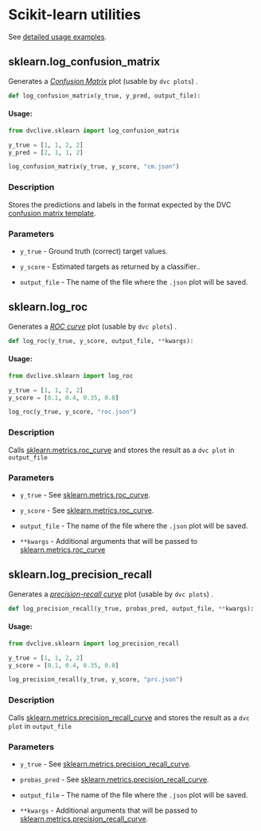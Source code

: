 # Scikit-learn utilities

See [detailed usage examples](/doc/dvclive/ml-frameworks/sklearn).

## sklearn.log_confusion_matrix

Generates a [_Confusion Matrix_](https://en.wikipedia.org/wiki/Confusion_matrix)
plot (usable by `dvc plots`) .

```py
def log_confusion_matrix(y_true, y_pred, output_file):
```

#### Usage:

```py
from dvclive.sklearn import log_confusion_matrix

y_true = [1, 1, 2, 2]
y_pred = [2, 1, 1, 2]

log_confusion_matrix(y_true, y_score, "cm.json")
```

### Description

Stores the predictions and labels in the format expected by the DVC
[confusion matrix template](/doc/command-reference/plots#example-confusion-matrix).

### Parameters

- `y_true` - Ground truth (correct) target values.

- `y_score` - Estimated targets as returned by a classifier..

- `output_file` - The name of the file where the `.json` plot will be saved.

## sklearn.log_roc

Generates a
[_ROC curve_](https://scikit-learn.org/stable/modules/model_evaluation.html#roc-metrics)
plot (usable by `dvc plots`) .

```py
def log_roc(y_true, y_score, output_file, **kwargs):
```

#### Usage:

```py
from dvclive.sklearn import log_roc

y_true = [1, 1, 2, 2]
y_score = [0.1, 0.4, 0.35, 0.8]

log_roc(y_true, y_score, "roc.json")
```

### Description

Calls
[sklearn.metrics.roc_curve](https://scikit-learn.org/stable/modules/generated/sklearn.metrics.roc_curve.html#sklearn.metrics.roc_curve)
and stores the result as a `dvc plot` in `output_file`

### Parameters

- `y_true` - See
  [sklearn.metrics.roc_curve](https://scikit-learn.org/stable/modules/generated/sklearn.metrics.roc_curve.html#sklearn.metrics.roc_curve).

- `y_score` - See
  [sklearn.metrics.roc_curve](https://scikit-learn.org/stable/modules/generated/sklearn.metrics.roc_curve.html#sklearn.metrics.roc_curve).

- `output_file` - The name of the file where the `.json` plot will be saved.

- `**kwargs` - Additional arguments that will be passed to
  [sklearn.metrics.roc_curve](https://scikit-learn.org/stable/modules/generated/sklearn.metrics.roc_curve.html#sklearn.metrics.roc_curve)

## sklearn.log_precision_recall

Generates a
[_precision-recall curve_](hhttps://scikit-learn.org/stable/modules/model_evaluation.html#precision-recall-f-measure-metrics)
plot (usable by `dvc plots`) .

```py
def log_precision_recall(y_true, probas_pred, output_file, **kwargs):
```

#### Usage:

```py
from dvclive.sklearn import log_precision_recall

y_true = [1, 1, 2, 2]
y_score = [0.1, 0.4, 0.35, 0.8]

log_precision_recall(y_true, y_score, "prc.json")
```

### Description

Calls
[sklearn.metrics.precision_recall_curve](hhttps://scikit-learn.org/stable/modules/generated/sklearn.metrics.precision_recall_curve.html)
and stores the result as a `dvc plot` in `output_file`

### Parameters

- `y_true` - See
  [sklearn.metrics.precision_recall_curve](hhttps://scikit-learn.org/stable/modules/generated/sklearn.metrics.precision_recall_curve.html).

- `probas_pred` - See
  [sklearn.metrics.precision_recall_curve](hhttps://scikit-learn.org/stable/modules/generated/sklearn.metrics.precision_recall_curve.html).

- `output_file` - The name of the file where the `.json` plot will be saved.

- `**kwargs` - Additional arguments that will be passed to
  [sklearn.metrics.precision_recall_curve](hhttps://scikit-learn.org/stable/modules/generated/sklearn.metrics.precision_recall_curve.html).
